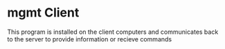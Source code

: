 # mgmt Client

This program is installed on the client computers and communicates back to the server to provide information or recieve commands